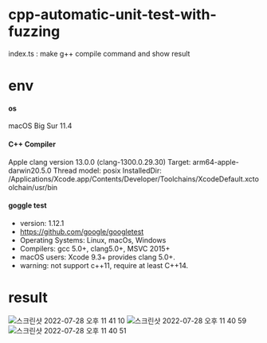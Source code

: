 # cpp-automatic-unit-test-with-fuzzing

index.ts : make g++ compile command and show result 


# env

#### os 
macOS Big Sur 11.4

#### C++ Compiler
Apple clang version 13.0.0 (clang-1300.0.29.30)
Target: arm64-apple-darwin20.5.0
Thread model: posix
InstalledDir: /Applications/Xcode.app/Contents/Developer/Toolchains/XcodeDefault.xctoolchain/usr/bin

#### goggle test
- version: 1.12.1
- https://github.com/google/googletest
- Operating Systems: Linux, macOs, Windows
- Compilers: gcc 5.0+, clang5.0+, MSVC 2015+
- macOS users: Xcode 9.3+ provides clang 5.0+.
- warning: not support c++11, require at least C++14.


# result

![스크린샷 2022-07-28 오후 11 41 10](https://user-images.githubusercontent.com/44808218/181563431-42e3e307-3929-4c38-8508-713afaa7c05b.png)
![스크린샷 2022-07-28 오후 11 40 59](https://user-images.githubusercontent.com/44808218/181563395-79615e0d-09ac-4645-85c6-9a8191371cf5.png)
![스크린샷 2022-07-28 오후 11 40 51](https://user-images.githubusercontent.com/44808218/181563361-d4ce2ea5-da85-4a8a-9f7d-96d013c7354c.png)


